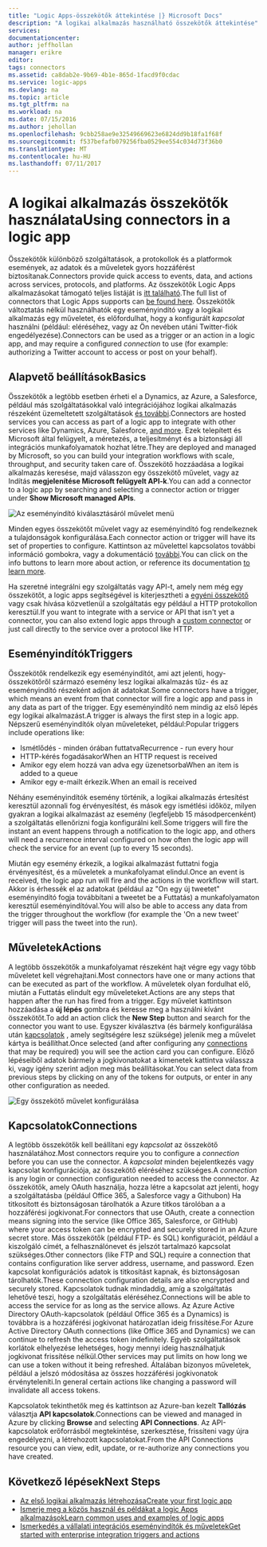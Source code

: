 ```yaml
---
title: "Logic Apps-összekötők áttekintése |} Microsoft Docs"
description: "A logikai alkalmazás használható összekötők áttekintése"
services: 
documentationcenter: 
author: jeffhollan
manager: erikre
editor: 
tags: connectors
ms.assetid: ca8dab2e-9b69-4b1e-865d-1facd9f0cdac
ms.service: logic-apps
ms.devlang: na
ms.topic: article
ms.tgt_pltfrm: na
ms.workload: na
ms.date: 07/15/2016
ms.author: jehollan
ms.openlocfilehash: 9cbb258ae9e32549669623e6824dd9b18fa1f68f
ms.sourcegitcommit: f537befafb079256fba0529ee554c034d73f36b0
ms.translationtype: MT
ms.contentlocale: hu-HU
ms.lasthandoff: 07/11/2017
---
```

# <a name="using-connectors-in-a-logic-app"></a><span data-ttu-id="1a052-103">A logikai alkalmazás összekötők használata</span><span class="sxs-lookup"><span data-stu-id="1a052-103">Using connectors in a logic app</span></span>
<span data-ttu-id="1a052-104">Összekötők különböző szolgáltatások, a protokollok és a platformok események, az adatok és a műveletek gyors hozzáférést biztosítanak.</span><span class="sxs-lookup"><span data-stu-id="1a052-104">Connectors provide quick access to events, data, and actions across services, protocols, and platforms.</span></span>  <span data-ttu-id="1a052-105">Az összekötők Logic Apps alkalmazásokat támogató teljes listáját is [itt található](apis-list.md).</span><span class="sxs-lookup"><span data-stu-id="1a052-105">The full list of connectors that Logic Apps supports can [be found here](apis-list.md).</span></span>  <span data-ttu-id="1a052-106">Összekötők változtatás nélkül használhatók egy eseményindító vagy a logikai alkalmazás egy műveletet, és előfordulhat, hogy a konfigurált *kapcsolat* használni (például: eléréséhez, vagy az Ön nevében utáni Twitter-fiók engedélyezése).</span><span class="sxs-lookup"><span data-stu-id="1a052-106">Connectors can be used as a trigger or an action in a logic app, and may require a configured *connection* to use (for example: authorizing a Twitter account to access or post on your behalf).</span></span>

## <a name="basics"></a><span data-ttu-id="1a052-107">Alapvető beállítások</span><span class="sxs-lookup"><span data-stu-id="1a052-107">Basics</span></span>
<span data-ttu-id="1a052-108">Összekötők a legtöbb esetben érheti el a Dynamics, az Azure, a Salesforce, például más szolgáltatásokkal való integrációjához logikai alkalmazás részeként üzemeltetett szolgáltatások [és további](apis-list.md).</span><span class="sxs-lookup"><span data-stu-id="1a052-108">Connectors are hosted services you can access as part of a logic app to integrate with other services like Dynamics, Azure, Salesforce, [and more](apis-list.md).</span></span>  <span data-ttu-id="1a052-109">Ezek telepített és Microsoft által felügyelt, a méretezés, a teljesítményt és a biztonsági áll integrációs munkafolyamatok hozhat létre.</span><span class="sxs-lookup"><span data-stu-id="1a052-109">They are deployed and managed by Microsoft, so you can build your integration workflows with scale, throughput, and security taken care of.</span></span>  <span data-ttu-id="1a052-110">Összekötő hozzáadása a logikai alkalmazás keresése, majd válasszon egy összekötő művelet, vagy az Indítás **megjelenítése Microsoft felügyelt API-k**.</span><span class="sxs-lookup"><span data-stu-id="1a052-110">You can add a connector to a logic app by searching and selecting a connector action or trigger under **Show Microsoft managed APIs**.</span></span>

![Az eseményindító kiválasztásáról művelet menü][1]

<span data-ttu-id="1a052-112">Minden egyes összekötőt művelet vagy az eseményindító fog rendelkeznek a tulajdonságok konfigurálása.</span><span class="sxs-lookup"><span data-stu-id="1a052-112">Each connector action or trigger will have its set of properties to configure.</span></span>  <span data-ttu-id="1a052-113">Kattintson az művelettel kapcsolatos további információ gombokra, vagy a dokumentáció [további](apis-list.md).</span><span class="sxs-lookup"><span data-stu-id="1a052-113">You can click on the info buttons to learn more about action, or reference its documentation [to learn more](apis-list.md).</span></span>

<span data-ttu-id="1a052-114">Ha szeretné integrálni egy szolgáltatás vagy API-t, amely nem még egy összekötőt, a logic apps segítségével is kiterjesztheti a [egyéni összekötő](../logic-apps/logic-apps-create-api-app.md) vagy csak hívása közvetlenül a szolgáltatás egy például a HTTP protokollon keresztül.</span><span class="sxs-lookup"><span data-stu-id="1a052-114">If you want to integrate with a service or API that isn't yet a connector, you can also extend logic apps through a [custom connector](../logic-apps/logic-apps-create-api-app.md) or just call directly to the service over a protocol like HTTP.</span></span>

## <a name="triggers"></a><span data-ttu-id="1a052-115">Eseményindítók</span><span class="sxs-lookup"><span data-stu-id="1a052-115">Triggers</span></span>
<span data-ttu-id="1a052-116">Összekötők rendelkezik egy eseményindítót, ami azt jelenti, hogy-összekötőről származó esemény lesz logikai alkalmazás tűz- és az eseményindító részeként adjon át adatokat.</span><span class="sxs-lookup"><span data-stu-id="1a052-116">Some connectors have a trigger, which means an event from that connector will fire a logic app and pass in any data as part of the trigger.</span></span>  <span data-ttu-id="1a052-117">Egy eseményindító nem mindig az első lépés egy logikai alkalmazást.</span><span class="sxs-lookup"><span data-stu-id="1a052-117">A trigger is always the first step in a logic app.</span></span>  <span data-ttu-id="1a052-118">Népszerű eseményindítók olyan műveleteket, például:</span><span class="sxs-lookup"><span data-stu-id="1a052-118">Popular triggers include operations like:</span></span>

* <span data-ttu-id="1a052-119">Ismétlődés - minden órában futtatva</span><span class="sxs-lookup"><span data-stu-id="1a052-119">Recurrence - run every hour</span></span>
* <span data-ttu-id="1a052-120">HTTP-kérés fogadásakor</span><span class="sxs-lookup"><span data-stu-id="1a052-120">When an HTTP request is received</span></span>
* <span data-ttu-id="1a052-121">Amikor egy elem hozzá van adva egy üzenetsorba</span><span class="sxs-lookup"><span data-stu-id="1a052-121">When an item is added to a queue</span></span>
* <span data-ttu-id="1a052-122">Amikor egy e-mailt érkezik.</span><span class="sxs-lookup"><span data-stu-id="1a052-122">When an email is received</span></span>

<span data-ttu-id="1a052-123">Néhány eseményindítók esemény történik, a logikai alkalmazás értesítést keresztül azonnali fog érvényesítést, és mások egy ismétlési időköz, milyen gyakran a logikai alkalmazást az esemény (legfeljebb 15 másodpercenként) a szolgáltatás ellenőrizni fogja konfigurálni kell.</span><span class="sxs-lookup"><span data-stu-id="1a052-123">Some triggers will fire the instant an event happens through a notification to the logic app, and others will need a recurrence interval configured on how often the logic app will check the service for an event (up to every 15 seconds).</span></span>  

<span data-ttu-id="1a052-124">Miután egy esemény érkezik, a logikai alkalmazást futtatni fogja érvényesítést, és a műveletek a munkafolyamat elindul.</span><span class="sxs-lookup"><span data-stu-id="1a052-124">Once an event is received, the logic app run will fire and the actions in the workflow will start.</span></span>  <span data-ttu-id="1a052-125">Akkor is érhessék el az adatokat (például az "On egy új tweetet" eseményindító fogja továbbítani a tweetet be a Futtatás) a munkafolyamaton keresztül eseményindítóval.</span><span class="sxs-lookup"><span data-stu-id="1a052-125">You will also be able to access any data from the trigger throughout the workflow (for example the 'On a new tweet' trigger will pass the tweet into the run).</span></span>

## <a name="actions"></a><span data-ttu-id="1a052-126">Műveletek</span><span class="sxs-lookup"><span data-stu-id="1a052-126">Actions</span></span>
<span data-ttu-id="1a052-127">A legtöbb összekötők a munkafolyamat részeként hajt végre egy vagy több műveletet kell végrehajtani.</span><span class="sxs-lookup"><span data-stu-id="1a052-127">Most connectors have one or many actions that can be executed as part of the workflow.</span></span>  <span data-ttu-id="1a052-128">A műveletek olyan fordulhat elő, miután a Futtatás elindult egy műveleteket.</span><span class="sxs-lookup"><span data-stu-id="1a052-128">Actions are any steps that happen after the run has fired from a trigger.</span></span>  <span data-ttu-id="1a052-129">Egy művelet kattintson hozzáadása a **új lépés** gombra és keresse meg a használni kívánt összekötőt.</span><span class="sxs-lookup"><span data-stu-id="1a052-129">To add an action click the **New Step** button and search for the connector you want to use.</span></span>  <span data-ttu-id="1a052-130">Egyszer kiválasztva (és bármely konfigurálása után [kapcsolatok](#connections) , amely segítségére lesz szüksége) jelenik meg a művelet kártya is beállíthat.</span><span class="sxs-lookup"><span data-stu-id="1a052-130">Once selected (and after configuring any [connections](#connections) that may be required) you will see the action card you can configure.</span></span>  <span data-ttu-id="1a052-131">Előző lépéseiből adatok bármely a jogkivonatokat a kimenetek kattintva válassza ki, vagy igény szerint adjon meg más beállításokat.</span><span class="sxs-lookup"><span data-stu-id="1a052-131">You can select data from previous steps by clicking on any of the tokens for outputs, or enter in any other configuration as needed.</span></span>

![Egy összekötő művelet konfigurálása][2]

## <a name="connections"></a><span data-ttu-id="1a052-133">Kapcsolatok</span><span class="sxs-lookup"><span data-stu-id="1a052-133">Connections</span></span>
<span data-ttu-id="1a052-134">A legtöbb összekötők kell beállítani egy *kapcsolat* az összekötő használatához.</span><span class="sxs-lookup"><span data-stu-id="1a052-134">Most connectors require you to configure a *connection* before you can use the connector.</span></span>  <span data-ttu-id="1a052-135">A *kapcsolat* minden bejelentkezés vagy kapcsolat konfigurációja, az összekötő eléréséhez szükséges.</span><span class="sxs-lookup"><span data-stu-id="1a052-135">A *connection* is any login or connection configuration needed to access the connector.</span></span>  <span data-ttu-id="1a052-136">Az összekötők, amely OAuth használja, hozza létre a kapcsolat azt jelenti, hogy a szolgáltatásba (például Office 365, a Salesforce vagy a Githubon) Ha titkosított és biztonságosan tárolhatók a Azure titkos tárolóban a a hozzáférési jogkivonat.</span><span class="sxs-lookup"><span data-stu-id="1a052-136">For connectors that use OAuth, create a connection means signing into the service (like Office 365, Salesforce, or GitHub) where your access token can be encrypted and securely stored in an Azure secret store.</span></span>  <span data-ttu-id="1a052-137">Más összekötők (például FTP- és SQL) konfigurációt, például a kiszolgáló címét, a felhasználónevet és jelszót tartalmazó kapcsolat szükséges.</span><span class="sxs-lookup"><span data-stu-id="1a052-137">Other connectors (like FTP and SQL) require a connection that contains configuration like server address, username, and password.</span></span>  <span data-ttu-id="1a052-138">Ezen kapcsolat konfigurációs adatok is titkosítást kapnak, és biztonságosan tárolhatók.</span><span class="sxs-lookup"><span data-stu-id="1a052-138">These connection configuration details are also encrypted and securely stored.</span></span>  <span data-ttu-id="1a052-139">Kapcsolatok tudnak mindaddig, amíg a szolgáltatás lehetővé teszi, hogy a szolgáltatás eléréséhez.</span><span class="sxs-lookup"><span data-stu-id="1a052-139">Connections will be able to access the service for as long as the service allows.</span></span>  <span data-ttu-id="1a052-140">Az Azure Active Directory OAuth-kapcsolatok (például Office 365 és a Dynamics) is továbbra is a hozzáférési jogkivonat határozatlan ideig frissítése.</span><span class="sxs-lookup"><span data-stu-id="1a052-140">For Azure Active Directory OAuth connections (like Office 365 and Dynamics) we can continue to refresh the access token indefinitely.</span></span>  <span data-ttu-id="1a052-141">Egyéb szolgáltatások korlátok elhelyezése lehetséges, hogy mennyi ideig használhatjuk jogkivonat frissítése nélkül.</span><span class="sxs-lookup"><span data-stu-id="1a052-141">Other services may put limits on how long we can use a token without it being refreshed.</span></span>  <span data-ttu-id="1a052-142">Általában bizonyos műveletek, például a jelszó módosítása az összes hozzáférési jogkivonatok érvényteleníti.</span><span class="sxs-lookup"><span data-stu-id="1a052-142">In general certain actions like changing a password will invalidate all access tokens.</span></span>  

<span data-ttu-id="1a052-143">Kapcsolatok tekinthetők meg és kattintson az Azure-ban kezelt **Tallózás** választja **API kapcsolatok**.</span><span class="sxs-lookup"><span data-stu-id="1a052-143">Connections can be viewed and managed in Azure by clicking **Browse** and selecting **API Connections**.</span></span>  <span data-ttu-id="1a052-144">Az API-kapcsolatok erőforrásból megtekintése, szerkesztése, frissíteni vagy újra engedélyezni, a létrehozott kapcsolatokat.</span><span class="sxs-lookup"><span data-stu-id="1a052-144">From the API Connections resource you can view, edit, update, or re-authorize any connections you have created.</span></span>

## <a name="next-steps"></a><span data-ttu-id="1a052-145">Következő lépések</span><span class="sxs-lookup"><span data-stu-id="1a052-145">Next Steps</span></span>
* [<span data-ttu-id="1a052-146">Az első logikai alkalmazás létrehozása</span><span class="sxs-lookup"><span data-stu-id="1a052-146">Create your first logic app</span></span>](../logic-apps/logic-apps-create-a-logic-app.md)
* [<span data-ttu-id="1a052-147">Ismerje meg a közös használ és példákat a logic Apps alkalmazások</span><span class="sxs-lookup"><span data-stu-id="1a052-147">Learn common uses and examples of logic apps</span></span>](../logic-apps/logic-apps-examples-and-scenarios.md)
* [<span data-ttu-id="1a052-148">Ismerkedés a vállalati integrációs eseményindítók és műveletek</span><span class="sxs-lookup"><span data-stu-id="1a052-148">Get started with enterprise integration triggers and actions</span></span>](../logic-apps/logic-apps-enterprise-integration-overview.md)

<!--Image References -->
[1]: ./media/connectors-overview/addAction.png
[2]: ./media/connectors-overview/configureAction.png
